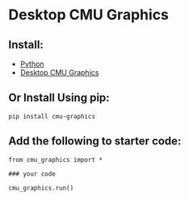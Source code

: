 # Desktop CMU Graphics

## Install:
- <a href="https://www.python.org/downloads/">Python</a>
- <a href="https://s3.amazonaws.com/cmu-cs-academy.lib.prod/desktop-cmu-graphics/cmu_graphics_installer.zip">Desktop CMU Graphics</a>

## Or Install Using pip:

```
pip install cmu-graphics
```
## Add the following to starter code:

```
from cmu_graphics import *

### your code

cmu_graphics.run()
```
